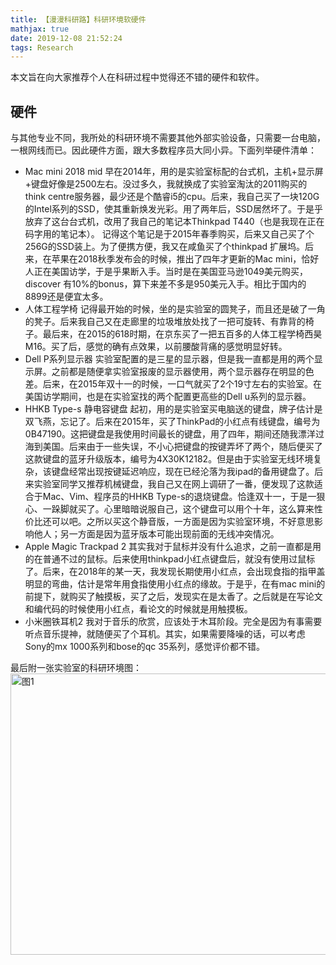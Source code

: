 ```yaml
---
title: 【漫漫科研路】科研环境软硬件
mathjax: true
date: 2019-12-08 21:52:24
tags: Research
---
```




本文旨在向大家推荐个人在科研过程中觉得还不错的硬件和软件。



<!--more-->

## 硬件

与其他专业不同，我所处的科研环境不需要其他外部实验设备，只需要一台电脑，一根网线而已。因此硬件方面，跟大多数程序员大同小异。下面列举硬件清单：

- Mac mini 2018 mid
  早在2014年，用的是实验室标配的台式机，主机+显示屏+键盘好像是2500左右。没过多久，我就换成了实验室淘汰的2011购买的think centre服务器，最少还是个酷睿i5的cpu。后来，我自己买了一块120G的Intel系列的SSD，使其重新焕发光彩。用了两年后，SSD居然坏了。于是乎放弃了这台台式机，改用了我自己的笔记本Thinkpad T440（也是我现在正在码字用的笔记本）。 记得这个笔记是于2015年春季购买，后来又自己买了个256G的SSD装上。为了便携方便，我又在咸鱼买了个thinkpad 扩展坞。后来，在苹果在2018秋季发布会的时候，推出了四年才更新的Mac mini，恰好人正在美国访学，于是乎果断入手。当时是在美国亚马逊1049美元购买，discover 有10%的bonus，算下来差不多是950美元入手。相比于国内的8899还是便宜太多。
- 人体工程学椅
  记得最开始的时候，坐的是实验室的圆凳子，而且还是破了一角的凳子。后来我自己又在走廊里的垃圾堆放处找了一把可旋转、有靠背的椅子。最后来，在2015的618时期，在京东买了一把五百多的人体工程学椅西昊M16。买了后，感觉的确有点效果，以前腰酸背痛的感觉明显好转。
- Dell P系列显示器
  实验室配置的是三星的显示器，但是我一直都是用的两个显示屏。之前都是随便拿实验室报废的显示器使用，两个显示器存在明显的色差。后来，在2015年双十一的时候，一口气就买了2个19寸左右的实验室。在美国访学期间，也是在实验室找的两个配置更高些的Dell u系列的显示器。
- HHKB Type-s 静电容键盘
  起初，用的是实验室买电脑送的键盘，牌子估计是双飞燕，忘记了。后来在2015年，买了ThinkPad的小红点有线键盘，编号为0B47190。这把键盘是我使用时间最长的键盘，用了四年，期间还随我漂洋过海到美国。后来由于一些失误，不小心把键盘的按键弄坏了两个，随后便买了这款键盘的蓝牙升级版本，编号为4X30K12182。但是由于实验室无线环境复杂，该键盘经常出现按键延迟响应，现在已经沦落为我ipad的备用键盘了。后来实验室同学又推荐机械键盘，我自己又在网上调研了一番，便发现了这款适合于Mac、Vim、程序员的HHKB Type-s的退烧键盘。恰逢双十一，于是一狠心、一跺脚就买了。心里暗暗说服自己，这个键盘可以用个十年，这么算来性价比还可以吧。之所以买这个静音版，一方面是因为实验室环境，不好意思影响他人；另一方面是因为蓝牙版本可能出现前面的无线冲突情况。
- Apple Magic Trackpad 2
  其实我对于鼠标并没有什么追求，之前一直都是用的在普通不过的鼠标。后来使用thinkpad小红点键盘后，就没有使用过鼠标了。后来，在2018年的某一天，我发现长期使用小红点，会出现食指的指甲盖明显的弯曲，估计是常年用食指使用小红点的缘故。于是乎，在有mac mini的前提下，就购买了触摸板，买了之后，发现实在是太香了。之后就是在写论文和编代码的时候使用小红点，看论文的时候就是用触摸板。
- 小米圈铁耳机2
  我对于音乐的欣赏，应该处于木耳阶段。完全是因为有事需要听点音乐提神，就随便买了个耳机。其实，如果需要降噪的话，可以考虑Sony的mx 1000系列和bose的qc 35系列，感觉评价都不错。

最后附一张实验室的科研环境图：
    <img src="https://cdn.jsdelivr.net/gh/tengweitw/FigureBed@latest/20191208/20191208_fig001.jpg" width="600" height="450" title="图1" alt="图1" >